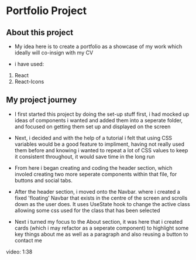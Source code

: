 # Portfolio Project

## About this project
- My idea here is to create a portfolio as a showcase of my work which ideally will co-insign with my CV

- i have used:
1. React
2. React-Icons

## My project journey

- I first started this project by doing the set-up stuff first, i had mocked up ideas of components i wanted and added them into a seperate folder, and focused on getting them set up and displayed on the screen

- Next, i decided and with the help of a tutorial i felt that using CSS variables would be a good feature to impliment, having not really used them before and knowing i wanted to repeat a lot of CSS values to keep it consistent throughout, it would save time in the long run

- From here i began creating and coding the header section, which involed creating two more seperate components within that file, for buttons and social tabs.

- After the header section, i moved onto the Navbar. where i created a fixed 'floating' Navbar that exists in the centre of the screen and scrolls down as the user does. It uses UseState hook to change the active class allowing some css used for the class that has been selected 

- Next i turned my focus to the About section, it was here that i created cards (which i may refactor as a seperate component) to highlight some key things about me as well as a paragraph and also reusing a button to contact me

video: 1:38